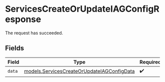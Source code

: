 # ServicesCreateOrUpdateIAGConfigResponse

The request has succeeded.


## Fields

| Field                                                                                          | Type                                                                                           | Required                                                                                       | Description                                                                                    |
| ---------------------------------------------------------------------------------------------- | ---------------------------------------------------------------------------------------------- | ---------------------------------------------------------------------------------------------- | ---------------------------------------------------------------------------------------------- |
| `data`                                                                                         | [models.ServicesCreateOrUpdateIAGConfigData](../models/servicescreateorupdateiagconfigdata.md) | :heavy_check_mark:                                                                             | N/A                                                                                            |